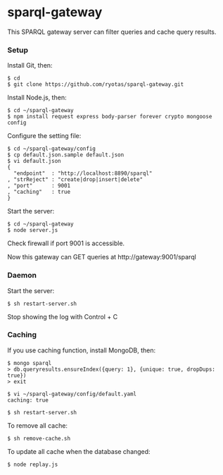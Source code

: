 # sparql-gateway

This SPARQL gateway server can filter queries and cache query results.

### Setup

Install Git, then:

    $ cd
    $ git clone https://github.com/ryotas/sparql-gateway.git

Install Node.js, then:

    $ cd ~/sparql-gateway
    $ npm install request express body-parser forever crypto mongoose config

Configure the setting file:

    $ cd ~/sparql-gateway/config
    $ cp default.json.sample default.json
    $ vi default.json
    {
      "endpoint"  : "http://localhost:8890/sparql"
    , "strReject" : "create|drop|insert|delete"
    , "port"      : 9001
    , "caching"   : true
    }

Start the server:

    $ cd ~/sparql-gateway
    $ node server.js

Check firewall if port 9001 is accessible.

Now this gateway can GET queries at http://gateway:9001/sparql

### Daemon

Start the server:

    $ sh restart-server.sh

Stop showing the log with Control + C

### Caching

If you use caching function, install MongoDB, then:

    $ mongo sparql
    > db.queryresults.ensureIndex({query: 1}, {unique: true, dropDups: true})
    > exit
    
    $ vi ~/sparql-gateway/config/default.yaml
    caching: true

    $ sh restart-server.sh

To remove all cache:

    $ sh remove-cache.sh

To update all cache when the database changed:

    $ node replay.js
